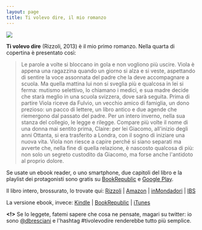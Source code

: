 ```yaml
---
layout: page
title: Ti volevo dire, il mio romanzo
---
```


![](http://image.issuu.com/130704104729-08f7aa821b76a55b69cb6bd99dbf2dea/jpg/page_1_thumb_large.jpg)

__Ti volevo dire__ (Rizzoli, 2013) è il mio primo romanzo. Nella quarta di copertina è presentato così:

>Le parole a volte si bloccano in gola e non vogliono più uscire. Viola è appena una ragazzina quando un giorno si alza e si veste, aspettando di sentire la voce assonnata del padre che la deve accompagnare a scuola. Ma quella mattina lui non si sveglia più e qualcosa in lei si ferma: mutismo selettivo, lo chiamano i medici, e sua madre decide che starà meglio in una scuola svizzera, dove sarà seguita. Prima di partire Viola riceve da Fulvio, un vecchio amico di famiglia, un dono prezioso: un pacco di lettere, un libro antico e due agende che riemergono dal passato del padre. Per un intero inverno, nella sua stanza del collegio, le legge e rilegge. Compare più volte il nome di una donna mai sentito prima, Claire: per lei Giacomo, all'inizio degli anni Ottanta, si era trasferito a Londra, con il sogno di iniziare una nuova vita. Viola non riesce a capire perché si siano separati ma avverte che, nella fine di quella relazione, è nascosto qualcosa di più: non solo un segreto custodito da Giacomo, ma forse anche l'antidoto al proprio dolore. 

Se usate un ebook reader, o uno smartphone, due capitoli del libro e la playlist dei protagonisti sono gratis su [BookRepublic](http://www.bookrepublic.it/book/9788858644164-ti-volevo-dire-versione-light/) e [Google Play](http://play.google.com).

Il libro intero, brossurato, lo trovate qui:  [Rizzoli](http://libreriarizzoli.corriere.it/Ti-volevo-dire/28isEWcVUaoAAAE7kiJyPkXg/pc?CatalogCategoryID=_tysEWcWcykAAAEppnMfmqGA) | [Amazon](http://www.amazon.it/Ti-volevo-dire-Daniele-Bresciani/dp/8817064319/ref=sr_1_1?ie=UTF8&qid=1398616504&sr=8-1&keywords=ti+volevo+dire) | [inMondadori](http://www.inmondadori.it/Ti-volevo-dire-Daniele-Bresciani/eai978881706431/) | [IBS](http://www.ibs.it/code/9788817064316/bresciani-daniele/ti-volevo-dire.html)

La versione ebook, invece: [Kindle](http://www.amazon.it/Ti-volevo-dire-Scala-italiani-ebook/dp/B00BFWJZNK/ref=dp_kinw_strp_1) |  [BookRepublic](http://www.bookrepublic.it/book/9788858642153-ti-volevo-dire/) | [iTunes](https://itunes.apple.com/it/book/ti-volevo-dire/id603590435?mt=11)

__<!>__ Se lo leggete, fatemi sapere che cosa ne pensate, magari su twitter: io sono [@dbresciani](https://twitter.com/dbresciani) e l'hashtag #tivolevodire renderebbe tutto più semplice.


